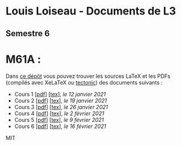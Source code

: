 # Louis Loiseau - Documents de L3




## Semestre 6
# M61A :

Dans [ce dépôt](https://gitlab.com/ktzanev/m1opm-tex) vous pouvez trouver les sources LaTeX et les PDFs (compilés avec XeLaTeX ou [tectonic](https://tectonic-typesetting.github.io/en-US/)) des documents suivants :

- Cours 1 [[pdf](M1OPM_2021_Cours1.pdf)] [[tex](M1OPM_2021_Cours1.tex)], _le 12 janvier 2021_
- Cours 2 [[pdf](M1OPM_2021_Cours2.pdf)] [[tex](M1OPM_2021_Cours2.tex)], _le 19 janvier 2021_
- Cours 3 [[pdf](M1OPM_2021_Cours3.pdf)] [[tex](M1OPM_2021_Cours3.tex)], _le 26 janvier 2021_
- Cours 4 [[pdf](M1OPM_2021_Cours4.pdf)] [[tex](M1OPM_2021_Cours4.tex)], _le 2 février 2021_
- Cours 5 [[pdf](M1OPM_2021_Cours5.pdf)] [[tex](M1OPM_2021_Cours5.tex)], _le 9 février 2021_
- Cours 6 [[pdf](M1OPM_2021_Cours6.pdf)] [[tex](M1OPM_2021_Cours6.tex)], _le 16 février 2021_



MIT
